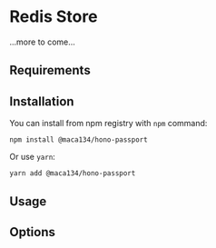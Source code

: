 # Redis Store

...more to come...

## Requirements

## Installation

You can install from npm registry with `npm` command:

```
npm install @maca134/hono-passport
```

Or use `yarn`:

```
yarn add @maca134/hono-passport
```
## Usage

## Options